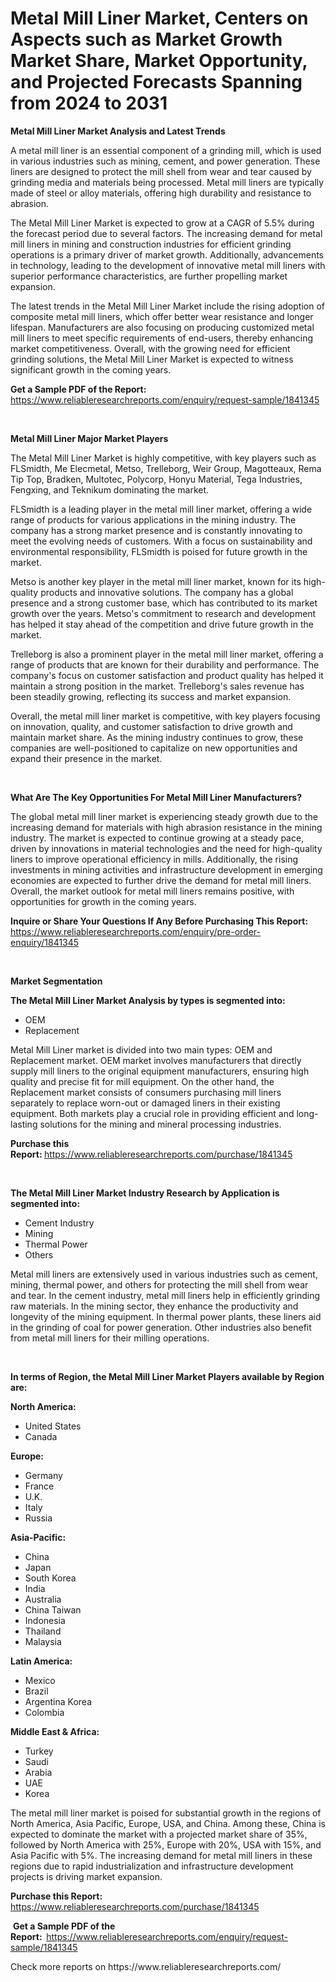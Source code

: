<p><h1>Metal Mill Liner Market, Centers on Aspects such as Market Growth Market Share, Market Opportunity, and Projected Forecasts Spanning from 2024 to 2031</h1></p><p><strong>Metal Mill Liner Market Analysis and Latest Trends</strong></p>
<p><p>A metal mill liner is an essential component of a grinding mill, which is used in various industries such as mining, cement, and power generation. These liners are designed to protect the mill shell from wear and tear caused by grinding media and materials being processed. Metal mill liners are typically made of steel or alloy materials, offering high durability and resistance to abrasion.</p><p>The Metal Mill Liner Market is expected to grow at a CAGR of 5.5% during the forecast period due to several factors. The increasing demand for metal mill liners in mining and construction industries for efficient grinding operations is a primary driver of market growth. Additionally, advancements in technology, leading to the development of innovative metal mill liners with superior performance characteristics, are further propelling market expansion.</p><p>The latest trends in the Metal Mill Liner Market include the rising adoption of composite metal mill liners, which offer better wear resistance and longer lifespan. Manufacturers are also focusing on producing customized metal mill liners to meet specific requirements of end-users, thereby enhancing market competitiveness. Overall, with the growing need for efficient grinding solutions, the Metal Mill Liner Market is expected to witness significant growth in the coming years.</p></p>
<p><strong>Get a Sample PDF of the Report:&nbsp;</strong> <a href="https://www.reliableresearchreports.com/enquiry/request-sample/1841345">https://www.reliableresearchreports.com/enquiry/request-sample/1841345</a></p>
<p>&nbsp;</p>
<p><strong>Metal Mill Liner Major Market Players</strong></p>
<p><p>The Metal Mill Liner Market is highly competitive, with key players such as FLSmidth, Me Elecmetal, Metso, Trelleborg, Weir Group, Magotteaux, Rema Tip Top, Bradken, Multotec, Polycorp, Honyu Material, Tega Industries, Fengxing, and Teknikum dominating the market.</p><p>FLSmidth is a leading player in the metal mill liner market, offering a wide range of products for various applications in the mining industry. The company has a strong market presence and is constantly innovating to meet the evolving needs of customers. With a focus on sustainability and environmental responsibility, FLSmidth is poised for future growth in the market.</p><p>Metso is another key player in the metal mill liner market, known for its high-quality products and innovative solutions. The company has a global presence and a strong customer base, which has contributed to its market growth over the years. Metso's commitment to research and development has helped it stay ahead of the competition and drive future growth in the market.</p><p>Trelleborg is also a prominent player in the metal mill liner market, offering a range of products that are known for their durability and performance. The company's focus on customer satisfaction and product quality has helped it maintain a strong position in the market. Trelleborg's sales revenue has been steadily growing, reflecting its success and market expansion.</p><p>Overall, the metal mill liner market is competitive, with key players focusing on innovation, quality, and customer satisfaction to drive growth and maintain market share. As the mining industry continues to grow, these companies are well-positioned to capitalize on new opportunities and expand their presence in the market.</p></p>
<p>&nbsp;</p>
<p><strong>What Are The Key Opportunities For Metal Mill Liner Manufacturers?</strong></p>
<p><p>The global metal mill liner market is experiencing steady growth due to the increasing demand for materials with high abrasion resistance in the mining industry. The market is expected to continue growing at a steady pace, driven by innovations in material technologies and the need for high-quality liners to improve operational efficiency in mills. Additionally, the rising investments in mining activities and infrastructure development in emerging economies are expected to further drive the demand for metal mill liners. Overall, the market outlook for metal mill liners remains positive, with opportunities for growth in the coming years.</p></p>
<p><strong>Inquire or Share Your Questions If Any Before Purchasing This Report:</strong> <a href="https://www.reliableresearchreports.com/enquiry/pre-order-enquiry/1841345">https://www.reliableresearchreports.com/enquiry/pre-order-enquiry/1841345</a></p>
<p>&nbsp;</p>
<p><strong>Market Segmentation</strong></p>
<p><strong>The Metal Mill Liner Market Analysis by types is segmented into:</strong></p>
<p><ul><li>OEM</li><li>Replacement</li></ul></p>
<p><p>Metal Mill Liner market is divided into two main types: OEM and Replacement market. OEM market involves manufacturers that directly supply mill liners to the original equipment manufacturers, ensuring high quality and precise fit for mill equipment. On the other hand, the Replacement market consists of consumers purchasing mill liners separately to replace worn-out or damaged liners in their existing equipment. Both markets play a crucial role in providing efficient and long-lasting solutions for the mining and mineral processing industries.</p></p>
<p><strong>Purchase this Report:&nbsp;</strong><a href="https://www.reliableresearchreports.com/purchase/1841345">https://www.reliableresearchreports.com/purchase/1841345</a></p>
<p>&nbsp;</p>
<p><strong>The Metal Mill Liner Market Industry Research by Application is segmented into:</strong></p>
<p><ul><li>Cement Industry</li><li>Mining</li><li>Thermal Power</li><li>Others</li></ul></p>
<p><p>Metal mill liners are extensively used in various industries such as cement, mining, thermal power, and others for protecting the mill shell from wear and tear. In the cement industry, metal mill liners help in efficiently grinding raw materials. In the mining sector, they enhance the productivity and longevity of the mining equipment. In thermal power plants, these liners aid in the grinding of coal for power generation. Other industries also benefit from metal mill liners for their milling operations.</p></p>
<p>&nbsp;</p>
<p><strong>In terms of Region, the Metal Mill Liner Market Players available by Region are:</strong></p>
<p>
    <p> <strong> North America: </strong>
        <ul>
            <li>United States</li>
            <li>Canada</li>
        </ul>
        </p> 
    <p> <strong> Europe: </strong>
        <ul>
            <li>Germany</li>
            <li>France</li>
            <li>U.K.</li>
            <li>Italy</li>
            <li>Russia</li>
        </ul>
        </p> 
    <p> <strong> Asia-Pacific: </strong>
        <ul>
            <li>China</li>
            <li>Japan</li>
            <li>South Korea</li>
            <li>India</li>
            <li>Australia</li>
            <li>China Taiwan</li>
            <li>Indonesia</li>
            <li>Thailand</li>
            <li>Malaysia</li>
        </ul>
        </p> 
    <p> <strong> Latin America: </strong>
        <ul>
            <li>Mexico</li>
            <li>Brazil</li>
            <li>Argentina Korea</li>
            <li>Colombia</li>
        </ul>
        </p> 
    <p> <strong> Middle East & Africa: </strong>
        <ul>
            <li>Turkey</li>
            <li>Saudi</li>
            <li>Arabia</li>
            <li>UAE</li>
            <li>Korea</li>
        </ul>
    </p>
    </p>
<p><p>The metal mill liner market is poised for substantial growth in the regions of North America, Asia Pacific, Europe, USA, and China. Among these, China is expected to dominate the market with a projected market share of 35%, followed by North America with 25%, Europe with 20%, USA with 15%, and Asia Pacific with 5%. The increasing demand for metal mill liners in these regions due to rapid industrialization and infrastructure development projects is driving market expansion.</p></p>
<p><strong>Purchase this Report: </strong><a href="https://www.reliableresearchreports.com/purchase/1841345">https://www.reliableresearchreports.com/purchase/1841345</a></p>
<p>&nbsp;<strong>Get a Sample PDF of the Report:&nbsp;&nbsp;</strong><a href="https://www.reliableresearchreports.com/enquiry/request-sample/1841345">https://www.reliableresearchreports.com/enquiry/request-sample/1841345</a></p>
<p><strong></strong></p>
<p>Check more reports on https://www.reliableresearchreports.com/</p>
